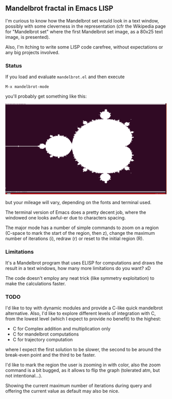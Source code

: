 ## Mandelbrot fractal in Emacs LISP

I'm curious to know how the Mandelbrot set would look in a text window, possibly with some cleverness in the representation (cfr the Wikipedia page for "Mandelbrot set" where the first Mandelbrot set image, as a 80x25 text image, is presented).

Also, I'm itching to write some LISP code carefree, without expectations or any big projects involved.

### Status

If you load and evaluate `mandelbrot.el` and then execute

    M-x mandelbrot-mode
    
you'll probably get something like this: 

![Mandelbrot, second  draft](https://raw.githubusercontent.com/R1ck77/elisp-mandelbrot/master/images/mehndelbrot.png)

but your mileage will vary, depending on the fonts and terminal used.

The terminal version of Emacs does a pretty decent job, where the windowed one looks awful-er due to characters spacing.

The major mode has a number of simple commands to zoom on a region (C-space to mark the start of the region, then z), change the maximum number of iterations (i), redraw (r) or reset to the initial region (R).

### Limitations

It's a Mandelbrot program that uses ELISP for computations and draws the result in a text windows, how many more limitations do you want? xD

The code doesn't employ any neat trick (like symmetry exploitation) to make the calculations faster.

### TODO

I'd like to toy with dynamic modules and provide a C-like quick mandelbrot alternative. Also, I'd like to explore different levels of integration with C, from the lowest level (which I expect to provide no benefit) to the highest:

- C for Complex addition and multiplication only
- C for mandelbrot computations
- C for trajectory computation

where I expect the first solution to be slower, the second to be around the break-even point and the third to be faster.

I'd like to mark the region the user is zooming in with color, also the zoom command is a bit bugged, as it allows to flip the graph (tolerated atm, but not intentional…).

Showing the current maximum number of iterations during query and offering the current value as default may also be nice.


    


